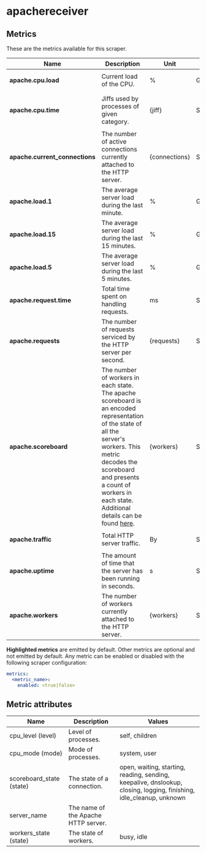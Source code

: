 [comment]: <> (Code generated by mdatagen. DO NOT EDIT.)

# apachereceiver

## Metrics

These are the metrics available for this scraper.

| Name | Description | Unit | Type | Attributes |
| ---- | ----------- | ---- | ---- | ---------- |
| **apache.cpu.load** | Current load of the CPU. | % | Gauge(Double) | <ul> <li>server_name</li> </ul> |
| **apache.cpu.time** | Jiffs used by processes of given category. | {jiff} | Sum(Double) | <ul> <li>server_name</li> <li>cpu_level</li> <li>cpu_mode</li> </ul> |
| **apache.current_connections** | The number of active connections currently attached to the HTTP server. | {connections} | Sum(Int) | <ul> <li>server_name</li> </ul> |
| **apache.load.1** | The average server load during the last minute. | % | Gauge(Double) | <ul> <li>server_name</li> </ul> |
| **apache.load.15** | The average server load during the last 15 minutes. | % | Gauge(Double) | <ul> <li>server_name</li> </ul> |
| **apache.load.5** | The average server load during the last 5 minutes. | % | Gauge(Double) | <ul> <li>server_name</li> </ul> |
| **apache.request.time** | Total time spent on handling requests. | ms | Sum(Int) | <ul> <li>server_name</li> </ul> |
| **apache.requests** | The number of requests serviced by the HTTP server per second. | {requests} | Sum(Int) | <ul> <li>server_name</li> </ul> |
| **apache.scoreboard** | The number of workers in each state. The apache scoreboard is an encoded representation of the state of all the server's workers. This metric decodes the scoreboard and presents a count of workers in each state. Additional details can be found [here](https://metacpan.org/pod/Apache::Scoreboard#DESCRIPTION). | {workers} | Sum(Int) | <ul> <li>server_name</li> <li>scoreboard_state</li> </ul> |
| **apache.traffic** | Total HTTP server traffic. | By | Sum(Int) | <ul> <li>server_name</li> </ul> |
| **apache.uptime** | The amount of time that the server has been running in seconds. | s | Sum(Int) | <ul> <li>server_name</li> </ul> |
| **apache.workers** | The number of workers currently attached to the HTTP server. | {workers} | Sum(Int) | <ul> <li>server_name</li> <li>workers_state</li> </ul> |

**Highlighted metrics** are emitted by default. Other metrics are optional and not emitted by default.
Any metric can be enabled or disabled with the following scraper configuration:

```yaml
metrics:
  <metric_name>:
    enabled: <true|false>
```

## Metric attributes

| Name | Description | Values |
| ---- | ----------- | ------ |
| cpu_level (level) | Level of processes. | self, children |
| cpu_mode (mode) | Mode of processes. | system, user |
| scoreboard_state (state) | The state of a connection. | open, waiting, starting, reading, sending, keepalive, dnslookup, closing, logging, finishing, idle_cleanup, unknown |
| server_name | The name of the Apache HTTP server. |  |
| workers_state (state) | The state of workers. | busy, idle |
